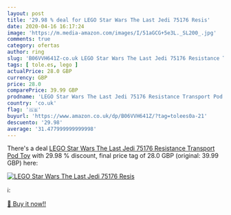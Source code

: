 ```yaml
---
layout: post
title: '29.98 % deal for LEGO Star Wars The Last Jedi 75176 Resis'
date: 2020-04-16 16:17:24
image: 'https://m.media-amazon.com/images/I/51aGCG+5e3L._SL200_.jpg'
comments: true
category: ofertas
author: ring
slug: 'B06VVH641Z-co.uk LEGO Star Wars The Last Jedi 75176 Resistance Transport...'
tags: [ tole.es, lego ]
actualPrice: 28.0 GBP
currency: GBP
price: 28.0
comparePrice: 39.99 GBP
prodname: 'LEGO Star Wars The Last Jedi 75176 Resistance Transport Pod Toy'
country: 'co.uk'
flag: '🇬🇧'
buyurl: 'https://www.amazon.co.uk/dp/B06VVH641Z/?tag=tolees0a-21'
descuento: '29.98'
average: '31.477999999999998'
---
```


There's a deal [LEGO Star Wars The Last Jedi 75176 Resistance Transport Pod Toy](https://www.amazon.co.uk/dp/B06VVH641Z/?tag=tolees0a-21)  with  29.98 % discount, final price tag of  28.0 GBP (original: 39.99 GBP) here:

[![LEGO Star Wars The Last Jedi 75176 Resis](https://m.media-amazon.com/images/I/51aGCG+5e3L._SL200_.jpg)](https://www.amazon.co.uk/dp/B06VVH641Z/?tag=tolees0a-21)

ℹ️:


[🛒 Buy it now!!](https://www.amazon.co.uk/dp/B06VVH641Z/?tag=tolees0a-21)
